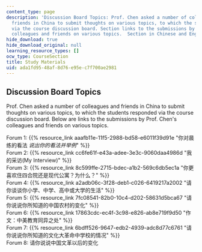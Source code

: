 ```yaml
---
content_type: page
description: 'Discussion Board Topics: Prof. Chen asked a number of colleagues and
  friends in China to submit thoughts on various topics, to which the students responded
  via the course discussion board. Section links to the submissions by Prof. Chen''s
  colleagues and friends on various topics.  Section in Chinese and English.'
hide_download: true
hide_download_original: null
learning_resource_types: []
ocw_type: CourseSection
title: Study Materials
uid: ada1fd95-48af-8d76-e95e-c7f700ae2981
---
```


Discussion Board Topics
-----------------------

Prof. Chen asked a number of colleagues and friends in China to submit thoughts on various topics, to which the students responded via the course discussion board. Below are links to the submissions by Prof. Chen's colleagues and friends on various topics.

Forum 1: {{% resource_link aaafb11e-11f5-2988-bd58-e6011f39d91e "你对晨练的看法 _说出你的看法并举例_" %}}  
Forum 2: {{% resource_link cc6fe61f-e43a-adee-3e3c-9060daa4986d "我的采访(My Interview)" %}}  
Forum 3: {{% resource_link 8c599ffe-2715-bdec-a1b2-569c6db5ec1a "你更喜欢住四合院还是现代公寓？为什么？" %}}  
Forum 4: {{% resource_link a2adb06c-3f28-deb1-c026-6419217a2002 "请你谈谈你小学、中学、高中或大学的生活" %}}  
Forum 5: {{% resource_link 7fc08541-82b0-10c4-d202-58631d5bca67 "请你说说你所知道的中国农村的变化" %}}  
Forum 6: {{% resource_link 17863cdc-ec4f-3c98-e826-ab8e719f9d50 "作文：中美教育同异之处" %}}  
Forum 7: {{% resource_link 6bdff526-9647-edb2-4939-adc8d77c6761 "请你说说你所知道的文化大革命中学校的情况" %}}  
Forum 8: 请你说说中国文革以后的变化